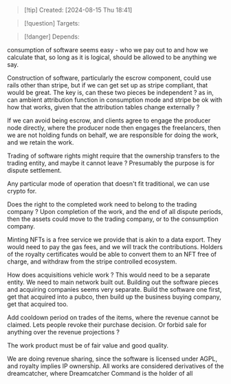 
>[!tip] Created: [2024-08-15 Thu 18:41]

>[!question] Targets: 

>[!danger] Depends: 

consumption of software seems easy - who we pay out to and how we calculate that, so long as it is logical, should be allowed to be anything we say.

Construction of software, particularly the escrow component, could use rails other than stripe, but if we can get set up as stripe compliant, that would be great.  The key is, can these two pieces be independent ? as in, can ambient attribution function in consumption mode and stripe be ok with how that works, given that the attribution tables change externally ?

If we can avoid being escrow, and clients agree to engage the producer node directly, where the producer node then engages the freelancers, then we are not holding funds on behalf, we are responsible for doing the work, and we retain the work.

Trading of software rights might require that the ownership transfers to the trading entity, and maybe it cannot leave ?  Presumably the purpose is for dispute settlement.

Any particular mode of operation that doesn't fit traditional, we can use crypto for.

Does the right to the completed work need to belong to the trading company ?
Upon completion of the work, and the end of all dispute periods, then the assets could move to the trading company, or to the consumption company.

Minting NFTs is a free service we provide that is akin to a data export.  They would need to pay the gas fees, and we will track the contributions.  Holders of the royalty certificates would be able to convert them to an NFT free of charge, and withdraw from the stripe controlled ecosystem.

How does acquisitions vehicle work ?  This would need to be a separate entity.  We need to main network built out.  Building out the software pieces and acquiring companies seems very separate.  Build the software one first, get that acquired into a pubco, then build up the business buying company, get that acquired too.

Add cooldown period on trades of the items, where the revenue cannot be claimed.  Lets people revoke their purchase decision.  Or forbid sale for anything over the revenue projections ?

The work product must be of fair value and good quality.

We are doing revenue sharing, since the software is licensed under AGPL, and royalty implies IP ownership.  All works are considered derivatives of the dreamcatcher, where Dreamcatcher Command is the holder of all 